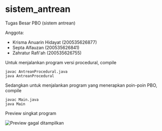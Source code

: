 # sistem_antrean
Tugas Besar PBO (sistem antrean)

Anggota: 
- Krisma Anuarin Hidayat (200535626877)
- Septa Alfauzan (200535626841)
- Zahratur Rafi'ah (200535626755)

Untuk menjalankan program versi procedural, compile 
```
javac AntreanProcedural.java
java AntreanProcedural

```

Sedangkan untuk menjalankan program yang menerapkan poin-poin PBO, compile 

```
javac Main.java
java Main

```

Preview singkat program

![Preview gagal ditampilkan](https://media.giphy.com/media/3NTV7iIE5UEgFdzw7n/giphy.gif)